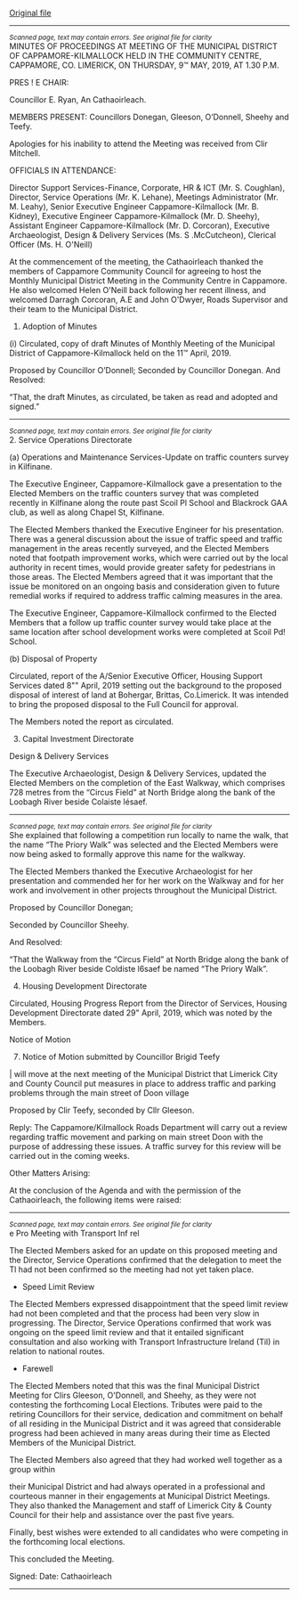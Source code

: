 [Original file](https://www.limerick.ie/sites/default/files/media/documents/2019-07/02%20Minutes%20MD%20Monthly%20Meeting%209th%20May%20%202019.pdf)

---
*<small>Scanned page, text may contain errors. See original file for clarity</small>*  
MINUTES OF PROCEEDINGS AT MEETING OF THE MUNICIPAL
DISTRICT OF CAPPAMORE-KILMALLOCK HELD IN THE COMMUNITY
CENTRE, CAPPAMORE, CO. LIMERICK, ON THURSDAY, 9™ MAY,
2019, AT 1.30 P.M.

PRES ! E CHAIR:

Councillor E. Ryan, An Cathaoirleach.

MEMBERS PRESENT:
Councillors Donegan, Gleeson, O’Donnell, Sheehy and Teefy.

Apologies for his inability to attend the Meeting was received from Clir Mitchell.

OFFICIALS IN ATTENDANCE:

Director Support Services-Finance, Corporate, HR & ICT (Mr. S. Coughlan), Director, Service
Operations (Mr. K. Lehane), Meetings Administrator (Mr. M. Leahy), Senior Executive
Engineer Cappamore-Kilmallock (Mr. B. Kidney), Executive Engineer Cappamore-Kilmallock
(Mr. D. Sheehy), Assistant Engineer Cappamore-Kilmallock (Mr. D. Corcoran), Executive
Archaeologist, Design & Delivery Services (Ms. S .McCutcheon), Clerical Officer (Ms. H.
O'Neill)

At the commencement of the meeting, the Cathaoirleach thanked the members of
Cappamore Community Council for agreeing to host the Monthly Municipal District Meeting
in the Community Centre in Cappamore. He also welcomed Helen O'Neill back following her
recent illness, and welcomed Darragh Corcoran, A.E and John O'Dwyer, Roads Supervisor and
their team to the Municipal District.

1. Adoption of Minutes

(i) Circulated, copy of draft Minutes of Monthly Meeting of the Municipal District of
Cappamore-Kilmallock held on the 11™ April, 2019.

Proposed by Councillor O’Donnell;
Seconded by Councillor Donegan.
And Resolved:

“That, the draft Minutes, as circulated, be taken as read and adopted and signed.”


---
*<small>Scanned page, text may contain errors. See original file for clarity</small>*  
2. Service Operations Directorate

(a) Operations and Maintenance Services-Update on traffic counters
survey in Kilfinane.

The Executive Engineer, Cappamore-Kilmallock gave a presentation to the Elected Members
on the traffic counters survey that was completed recently in Kilfinane along the route past
Scoil Pl School and Blackrock GAA club, as well as along Chapel St, Kilfinane.

The Elected Members thanked the Executive Engineer for his presentation. There was a
general discussion about the issue of traffic speed and traffic management in the areas
recently surveyed, and the Elected Members noted that footpath improvement works, which
were carried out by the local authority in recent times, would provide greater safety for
pedestrians in those areas. The Elected Members agreed that it was important that the issue
be monitored on an ongoing basis and consideration given to future remedial works if
required to address traffic calming measures in the area.

The Executive Engineer, Cappamore-Kilmallock confirmed to the Elected Members that a
follow up traffic counter survey would take place at the same location after school
development works were completed at Scoil Pd! School.

(b) Disposal of Property

Circulated, report of the A/Senior Executive Officer, Housing Support Services dated 8"" April,
2019 setting out the background to the proposed disposal of interest of land at Bohergar,
Brittas, Co.Limerick. It was intended to bring the proposed disposal to the Full Council for
approval.

The Members noted the report as circulated.

3. Capital Investment Directorate

Design & Delivery Services

The Executive Archaeologist, Design & Delivery Services, updated the Elected Members on
the completion of the East Walkway, which comprises 728 metres from the “Circus Field” at
North Bridge along the bank of the Loobagh River beside Colaiste lésaef.


---
*<small>Scanned page, text may contain errors. See original file for clarity</small>*  
She explained that following a competition run locally to name the walk, that the name “The
Priory Walk” was selected and the Elected Members were now being asked to formally
approve this name for the walkway.

The Elected Members thanked the Executive Archaeologist for her presentation and
commended her for her work on the Walkway and for her work and involvement in other
projects throughout the Municipal District.

Proposed by Councillor Donegan;

Seconded by Councillor Sheehy.

And Resolved:

“That the Walkway from the “Circus Field” at North Bridge along the bank of the
Loobagh River beside Coldiste l6saef be named “The Priory Walk”.

4. Housing Development Directorate

Circulated, Housing Progress Report from the Director of Services, Housing Development
Directorate dated 29" April, 2019, which was noted by the Members.

Notice of Motion

7. Notice of Motion submitted by Councillor Brigid Teefy

| will move at the next meeting of the Municipal District that Limerick City and County
Council put measures in place to address traffic and parking problems through the main
street of Doon village

Proposed by Clir Teefy, seconded by Cllr Gleeson.

Reply: The Cappamore/Kilmallock Roads Department will carry out a review regarding
traffic movement and parking on main street Doon with the purpose of addressing these
issues. A traffic survey for this review will be carried out in the coming weeks.

Other Matters Arising:

At the conclusion of the Agenda and with the permission of the Cathaoirleach, the following
items were raised:


---
*<small>Scanned page, text may contain errors. See original file for clarity</small>*  
e Pro Meeting with Transport Inf rel

The Elected Members asked for an update on this proposed meeting and the Director,
Service Operations confirmed that the delegation to meet the Tl had not been confirmed so
the meeting had not yet taken place.

* Speed Limit Review

The Elected Members expressed disappointment that the speed limit review had not been
completed and that the process had been very slow in progressing. The Director, Service
Operations confirmed that work was ongoing on the speed limit review and that it entailed
significant consultation and also working with Transport Infrastructure Ireland (Til) in
relation to national routes.

* Farewell

The Elected Members noted that this was the final Municipal District Meeting for Clirs
Gleeson, O'Donnell, and Sheehy, as they were not contesting the forthcoming Local
Elections. Tributes were paid to the retiring Councillors for their service, dedication and
commitment on behalf of all residing in the Municipal District and it was agreed that
considerable progress had been achieved in many areas during their time as Elected
Members of the Municipal District.

The Elected Members also agreed that they had worked well together as a group within

their Municipal District and had always operated in a professional and courteous manner in
their engagements at Municipal District Meetings. They also thanked the Management and
staff of Limerick City & County Council for their help and assistance over the past five years.

Finally, best wishes were extended to all candidates who were competing in the
forthcoming local elections.

This concluded the Meeting.

Signed: Date:
Cathaoirleach


---

